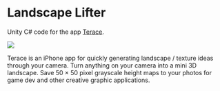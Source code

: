 # Landscape Lifter
Unity C# code for the app [Terace](https://apps.apple.com/us/app/terace/id1492035680?ls=1). 

![](https://www.aetherpoint.com/media/products/Product_Terace.jpg)

Terace is an iPhone app for quickly generating landscape / texture ideas through your camera. Turn anything on your camera into a mini 3D landscape. Save 50 × 50 pixel grayscale height maps to your photos for game dev and other creative graphic applications.

